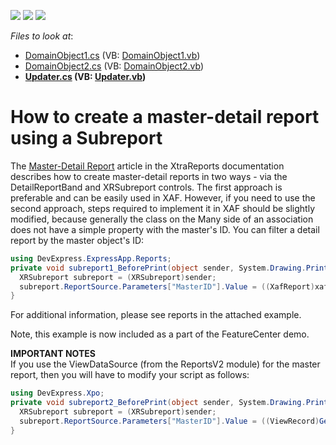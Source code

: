 <!-- default badges list -->
![](https://img.shields.io/endpoint?url=https://codecentral.devexpress.com/api/v1/VersionRange/128588715/12.1.4%2B)
[![](https://img.shields.io/badge/Open_in_DevExpress_Support_Center-FF7200?style=flat-square&logo=DevExpress&logoColor=white)](https://supportcenter.devexpress.com/ticket/details/E3068)
[![](https://img.shields.io/badge/📖_How_to_use_DevExpress_Examples-e9f6fc?style=flat-square)](https://docs.devexpress.com/GeneralInformation/403183)
<!-- default badges end -->
<!-- default file list -->
*Files to look at*:

* [DomainObject1.cs](./CS/WinSolution3.Module/DomainObject1.cs) (VB: [DomainObject1.vb](./VB/WinSolution3.Module/DomainObject1.vb))
* [DomainObject2.cs](./CS/WinSolution3.Module/DomainObject2.cs) (VB: [DomainObject2.vb](./VB/WinSolution3.Module/DomainObject2.vb))
* **[Updater.cs](./CS/WinSolution3.Module/Updater.cs) (VB: [Updater.vb](./VB/WinSolution3.Module/Updater.vb))**
<!-- default file list end -->
# How to create a master-detail report using a Subreport


<p>The <a href="http://documentation.devexpress.com/#XtraReports/CustomDocument1466"><u>Master-Detail Report</u></a> article in the XtraReports documentation describes how to create master-detail reports in two ways - via the DetailReportBand and XRSubreport controls. The first approach is preferable and can be easily used in XAF. However, if you need to use the second approach, steps required to implement it in XAF should be slightly modified, because generally the class on the Many side of an association does not have a simple property with the master's ID. You can filter a detail report by the master object's ID:</p>

```cs
using DevExpress.ExpressApp.Reports;
private void subreport1_BeforePrint(object sender, System.Drawing.Printing.PrintEventArgs e) {
  XRSubreport subreport = (XRSubreport)sender;
  subreport.ReportSource.Parameters["MasterID"].Value = ((XafReport)xafReport1).ObjectSpace.GetKeyValue(GetCurrentRow());
}


```

<p>For additional information, please see reports in the attached example.</p><p>Note, this example is now included as a part of the FeatureCenter demo.</p><p><strong>IM</strong><strong>PORTANT NOTES<br />
</strong>If you use the ViewDataSource (from the ReportsV2 module) for the master report, then you will have to modify your script as follows:<br />


```cs
using DevExpress.Xpo;
private void subreport2_BeforePrint(object sender, System.Drawing.Printing.PrintEventArgs e) {
  XRSubreport subreport = (XRSubreport)sender;
  subreport.ReportSource.Parameters["MasterID"].Value = ((ViewRecord)GetCurrentRow())["Oid"];
}

```

 </p>

<br/>


